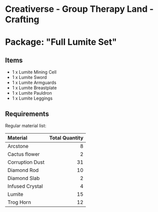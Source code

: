 # Creativerse - Group Therapy Land - Crafting

# Package: "Full Lumite Set"

## Items

 - 1 x Lumite Mining Cell
 - 1 x Lumite Sword
 - 1 x Lumite Armguards
 - 1 x Lumite Breastplate
 - 1 x Lumite Pauldron
 - 1 x Lumite Leggings

## Requirements

Regular material list:

| Material        | Total Quantity |
| :--             | --:            |
| Arcstone        | 8              |
| Cactus flower   | 2              |
| Corruption Dust | 31             |
| Diamond Rod     | 10             |
| Diamond Slab    | 2              |
| Infused Crystal | 4              |
| Lumite          | 15             |
| Trog Horn       | 12             |
